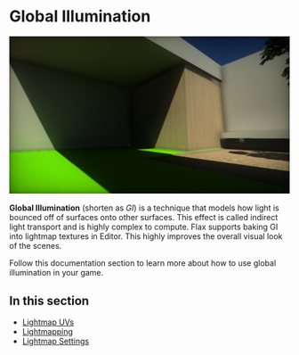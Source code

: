 # Global Illumination

![Global Illumination in Flax](media/Screenshot_2017_03_28_22_39_33.png)

**Global Illumination** (shorten as *GI*) is a technique that models how light is bounced off of surfaces onto other surfaces. This effect is called indirect light transport and is highly complex to compute. Flax supports baking GI into lightmap textures in Editor. This highly improves the overall visual look of the scenes.

Follow this documentation section to learn more about how to use global illumination in your game.

## In this section

* [Lightmap UVs](lightmap-uvs.md)
* [Lightmapping](lightmapping.md)
* [Lightmap Settings](settings.md)
